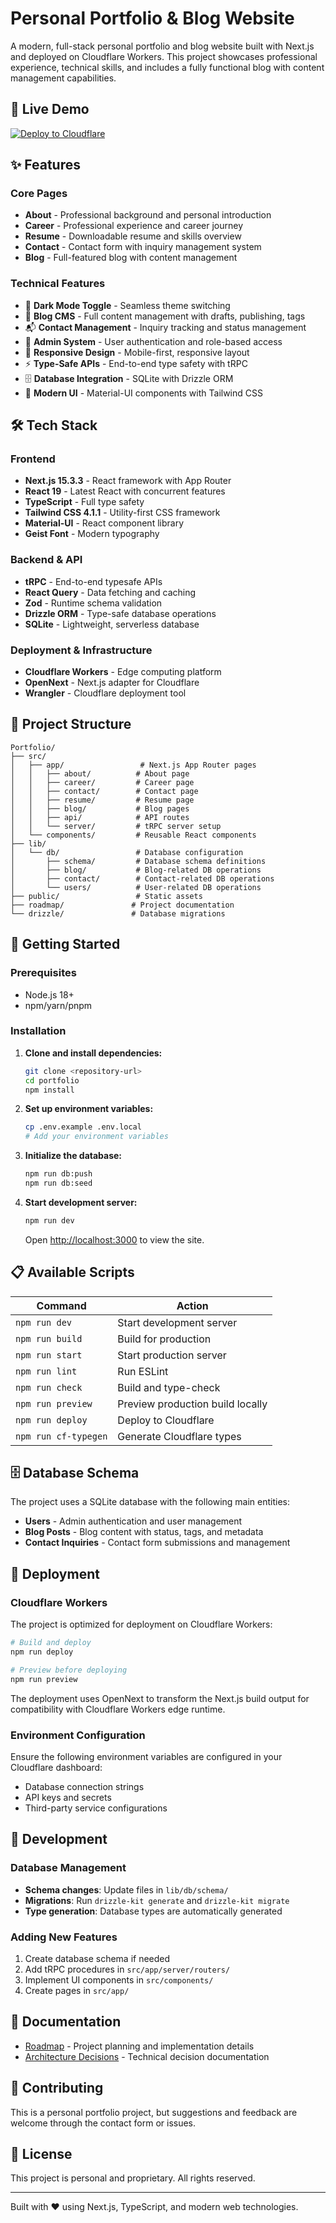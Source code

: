# Personal Portfolio & Blog Website

A modern, full-stack personal portfolio and blog website built with Next.js and deployed on Cloudflare Workers. This project showcases professional experience, technical skills, and includes a fully functional blog with content management capabilities.

## 🚀 Live Demo

[![Deploy to Cloudflare](https://deploy.workers.cloudflare.com/button)](https://deploy.workers.cloudflare.com/?url=https://github.com/cloudflare/templates/tree/main/next-starter-template)

## ✨ Features

### Core Pages
- **About** - Professional background and personal introduction
- **Career** - Professional experience and career journey  
- **Resume** - Downloadable resume and skills overview
- **Contact** - Contact form with inquiry management system
- **Blog** - Full-featured blog with content management

### Technical Features
- 🌙 **Dark Mode Toggle** - Seamless theme switching
- 📝 **Blog CMS** - Full content management with drafts, publishing, tags
- 📬 **Contact Management** - Inquiry tracking and status management
- 🔐 **Admin System** - User authentication and role-based access
- 📱 **Responsive Design** - Mobile-first, responsive layout
- ⚡ **Type-Safe APIs** - End-to-end type safety with tRPC
- 🗄️ **Database Integration** - SQLite with Drizzle ORM
- 🎨 **Modern UI** - Material-UI components with Tailwind CSS

## 🛠️ Tech Stack

### Frontend
- **Next.js 15.3.3** - React framework with App Router
- **React 19** - Latest React with concurrent features
- **TypeScript** - Full type safety
- **Tailwind CSS 4.1.1** - Utility-first CSS framework
- **Material-UI** - React component library
- **Geist Font** - Modern typography

### Backend & API
- **tRPC** - End-to-end typesafe APIs
- **React Query** - Data fetching and caching
- **Zod** - Runtime schema validation
- **Drizzle ORM** - Type-safe database operations
- **SQLite** - Lightweight, serverless database

### Deployment & Infrastructure
- **Cloudflare Workers** - Edge computing platform
- **OpenNext** - Next.js adapter for Cloudflare
- **Wrangler** - Cloudflare deployment tool

## 📁 Project Structure

```
Portfolio/
├── src/
│   ├── app/                 # Next.js App Router pages
│   │   ├── about/          # About page
│   │   ├── career/         # Career page  
│   │   ├── contact/        # Contact page
│   │   ├── resume/         # Resume page
│   │   ├── blog/           # Blog pages
│   │   ├── api/            # API routes
│   │   └── server/         # tRPC server setup
│   └── components/         # Reusable React components
├── lib/
│   └── db/                 # Database configuration
│       ├── schema/         # Database schema definitions
│       ├── blog/           # Blog-related DB operations
│       ├── contact/        # Contact-related DB operations
│       └── users/          # User-related DB operations
├── public/                 # Static assets
├── roadmap/               # Project documentation
└── drizzle/               # Database migrations
```

## 🚦 Getting Started

### Prerequisites
- Node.js 18+ 
- npm/yarn/pnpm

### Installation

1. **Clone and install dependencies:**
   ```bash
   git clone <repository-url>
   cd portfolio
   npm install
   ```

2. **Set up environment variables:**
   ```bash
   cp .env.example .env.local
   # Add your environment variables
   ```

3. **Initialize the database:**
   ```bash
   npm run db:push
   npm run db:seed
   ```

4. **Start development server:**
   ```bash
   npm run dev
   ```

   Open [http://localhost:3000](http://localhost:3000) to view the site.

## 📋 Available Scripts

| Command | Action |
|---------|--------|
| `npm run dev` | Start development server |
| `npm run build` | Build for production |
| `npm run start` | Start production server |
| `npm run lint` | Run ESLint |
| `npm run check` | Build and type-check |
| `npm run preview` | Preview production build locally |
| `npm run deploy` | Deploy to Cloudflare |
| `npm run cf-typegen` | Generate Cloudflare types |

## 🗄️ Database Schema

The project uses a SQLite database with the following main entities:

- **Users** - Admin authentication and user management
- **Blog Posts** - Blog content with status, tags, and metadata
- **Contact Inquiries** - Contact form submissions and management

## 🚀 Deployment

### Cloudflare Workers

The project is optimized for deployment on Cloudflare Workers:

```bash
# Build and deploy
npm run deploy

# Preview before deploying
npm run preview
```

The deployment uses OpenNext to transform the Next.js build output for compatibility with Cloudflare Workers edge runtime.

### Environment Configuration

Ensure the following environment variables are configured in your Cloudflare dashboard:
- Database connection strings
- API keys and secrets
- Third-party service configurations

## 🔧 Development

### Database Management
- **Schema changes**: Update files in `lib/db/schema/`
- **Migrations**: Run `drizzle-kit generate` and `drizzle-kit migrate`
- **Type generation**: Database types are automatically generated

### Adding New Features
1. Create database schema if needed
2. Add tRPC procedures in `src/app/server/routers/`
3. Implement UI components in `src/components/`
4. Create pages in `src/app/`

## 📄 Documentation

- [Roadmap](./roadmap/README.md) - Project planning and implementation details
- [Architecture Decisions](./roadmap/) - Technical decision documentation

## 🤝 Contributing

This is a personal portfolio project, but suggestions and feedback are welcome through the contact form or issues.

## 📝 License

This project is personal and proprietary. All rights reserved.

---

Built with ❤️ using Next.js, TypeScript, and modern web technologies.
